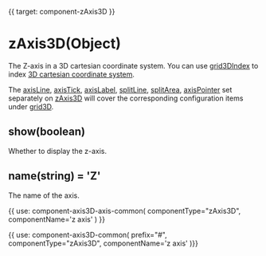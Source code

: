 {{ target: component-zAxis3D }}

# zAxis3D(Object)

The Z-axis in a 3D cartesian coordinate system.
You can use [grid3DIndex](~zAxis3D.grid3DIndex) to index [3D cartesian coordinate system](~grid3D).

The [axisLine](~zAxis3D.axisLine), [axisTick](~zAxis3D.axisTick), [axisLabel](~zAxis3D.axisLabel), [splitLine](~zAxis3D.splitLine), [splitArea](~zAxis3D.splitArea), [axisPointer](~zAxis3D.axisPointer) set separately on [zAxis3D](~zAxis3D) will cover the corresponding configuration items under [grid3D](~grid3D).

## show(boolean)

Whether to display the z-axis.

## name(string) = 'Z'

The name of the axis.

{{ use: component-axis3D-axis-common(
    componentType="zAxis3D",
    componentName='z axis'
) }}

{{ use: component-axis3D-common(
    prefix="#",
    componentType="zAxis3D",
    componentName='z axis'
)}}